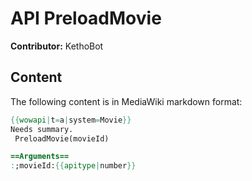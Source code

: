 # API PreloadMovie

**Contributor:** KethoBot

## Content

The following content is in MediaWiki markdown format:

```mediawiki
{{wowapi|t=a|system=Movie}}
Needs summary.
 PreloadMovie(movieId)

==Arguments==
:;movieId:{{apitype|number}}
```